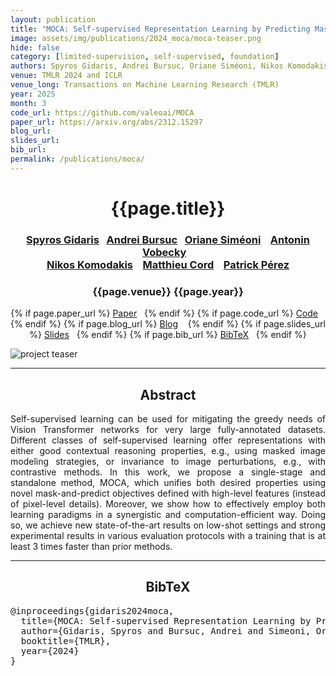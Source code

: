 ```yaml
---
layout: publication
title: "MOCA: Self-supervised Representation Learning by Predicting Masked Online Codebook Assignments"
image: assets/img/publications/2024_moca/moca-teaser.png
hide: false
category: [limited-supervision, self-supervised, foundation]
authors: Spyros Gidaris, Andrei Bursuc, Oriane Siméoni, Nikos Komodakis, Matthieu Cord, Patrick Pérez
venue: TMLR 2024 and ICLR
venue_long: Transactions on Machine Learning Research (TMLR)
year: 2025
month: 3
code_url: https://github.com/valeoai/MOCA
paper_url: https://arxiv.org/abs/2312.15297
blog_url:
slides_url:
bib_url:
permalink: /publications/moca/
---
```


<h1 align="center"> {{page.title}} </h1>
<!-- Simple call of authors -->
<!-- <h3 align="center"> {{page.authors}} </h3> -->
<!-- Alternatively you can add links to author pages -->
<h3 align="center"> <a href="https://scholar.google.com/citations?user=7atfg7EAAAAJ&hl=en">Spyros Gidaris</a>&nbsp;&nbsp; <a href="https://abursuc.github.io/">Andrei Bursuc</a>&nbsp;&nbsp;  <a href="https://osimeoni.github.io/">Oriane Siméoni</a> &nbsp;&nbsp; <a href="https://vobecant.github.io/">Antonin Vobecky</a> &nbsp;&nbsp;  <br> <a href="https://www.csd.uoc.gr/~komod/">Nikos Komodakis</a> &nbsp;&nbsp; <a href="https://cord.isir.upmc.fr/">Matthieu Cord</a> &nbsp;&nbsp; <a href="https://ptrckprz.github.io/">Patrick Pérez</a> </h3>


<h3 align="center"> {{page.venue}} {{page.year}} </h3>

<div align="center">
  <p>
    {% if page.paper_url %}
    <a href="{{ page.paper_url }}"><i class="far fa-file-pdf"></i> Paper</a>&nbsp;&nbsp;
    {% endif %}
    {% if page.code_url %}
    <a href="{{ page.code_url }}"><i class="fab fa-github"></i> Code</a> &nbsp;&nbsp;
    {% endif %}
    {% if page.blog_url %}
    <a href="{{ page.blog_url }}"><i class="fab fa-blogger"></i> Blog</a> &nbsp;&nbsp;
    {% endif %}
    {% if page.slides_url %}
    <a href="{{ page.slides_url }}"><i class="far fa-file-pdf"></i> Slides</a>&nbsp;&nbsp;
    {% endif %}
    {% if page.bib_url %}
    <a href="{{ page.bib_url}}"><i class="far fa-file-alt"></i> BibTeX</a>&nbsp;&nbsp;
    {% endif %}
  </p>
</div>

<div class="publication-teaser">
    <img src="../../{{ page.image }}" alt="project teaser"/>
</div>


<hr>

<h2  align="center"> Abstract</h2>

<p align="justify">Self-supervised learning can be used for mitigating the greedy needs of Vision Transformer networks for very large fully-annotated datasets. Different classes of self-supervised learning offer representations with either good contextual reasoning properties, e.g., using masked image modeling strategies, or invariance to image perturbations, e.g., with contrastive methods. In this work, we propose a single-stage and standalone method, MOCA, which unifies both desired properties using novel mask-and-predict objectives defined with high-level features (instead of pixel-level details). Moreover, we show how to effectively employ both learning paradigms in a synergistic and computation-efficient way. Doing so, we achieve new state-of-the-art results on low-shot settings and strong experimental results in various evaluation protocols with a training that is at least 3 times faster than prior methods. </p>


<hr>


<h2  align="center">BibTeX</h2>
<left>
  <pre class="bibtex-box">
@inproceedings{gidaris2024moca,
  title={MOCA: Self-supervised Representation Learning by Predicting Masked Online Codebook Assignments},
  author={Gidaris, Spyros and Bursuc, Andrei and Simeoni, Oriane and Vobecky, Antonin and Komodakis, Nikos and Cord, Matthieu and P{\'e}rez, Patrick},
  booktitle={TMLR},
  year={2024}
}
</pre>
</left>

<br>
